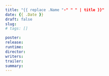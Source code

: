```yaml
---
title: "{{ replace .Name "-" " " | title }}"
date: {{ .Date }}
draft: false
slug:
# tags: []

poster: 
release:
runtime:
director:
writers: 
trailer: 
summary:
---
```


